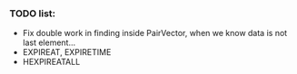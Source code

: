 ### TODO list:

-	Fix double work in finding inside PairVector, when we know data is not last element...
-	EXPIREAT, EXPIRETIME
-	HEXPIREATALL
